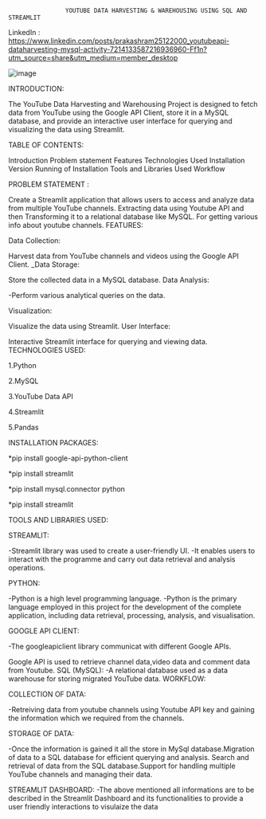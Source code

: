                     YOUTUBE DATA HARVESTING & WAREHOUSING USING SQL AND STREAMLIT

LinkedIn : https://www.linkedin.com/posts/prakashram25122000_youtubeapi-dataharvesting-mysql-activity-7214133587216936960-Ff1n?utm_source=share&utm_medium=member_desktop

![image](https://github.com/Prakash2000rs/YouTube-Data-Harvesting-and-Warehousing-using-SQL-and-Streamlit/assets/171836339/1f5558a7-45b9-4ba8-ad7c-6a3daee5ff44)

INTRODUCTION:

The YouTube Data Harvesting and Warehousing Project is designed to fetch data from YouTube using the Google API Client, store it in a MySQL database, and provide an interactive user interface for querying and visualizing the data using Streamlit.

TABLE OF CONTENTS:

Introduction Problem statement Features Technologies Used Installation Version Running of Installation Tools and Libraries Used Workflow

PROBLEM STATEMENT :

Create a Streamlit application that allows users to access and analyze data from multiple YouTube channels. Extracting data using Youtube API and then Transforming it to a relational database like MySQL. For getting various info about youtube channels. FEATURES:

Data Collection:

Harvest data from YouTube channels and videos using the Google API Client. _Data Storage:

Store the collected data in a MySQL database. Data Analysis:

-Perform various analytical queries on the data.

Visualization:

Visualize the data using Streamlit. User Interface:

Interactive Streamlit interface for querying and viewing data. TECHNOLOGIES USED:

1.Python

2.MySQL

3.YouTube Data API

4.Streamlit

5.Pandas

INSTALLATION PACKAGES:

*pip install google-api-python-client

*pip install streamlit

*pip install mysql.connector python

*pip install streamlit

TOOLS AND LIBRARIES USED:

STREAMLIT:

-Streamlit library was used to create a user-friendly UI. -It enables users to interact with the programme and carry out data retrieval and analysis operations.

PYTHON:

-Python is a high level programming language. -Python is the primary language employed in this project for the development of the complete application, including data retrieval, processing, analysis, and visualisation.

GOOGLE API CLIENT:

-The googleapiclient library communicat with different Google APIs.

Google API is used to retrieve channel data,video data and comment data from Youtube. SQL (MySQL): -A relational database used as a data warehouse for storing migrated YouTube data. WORKFLOW:

COLLECTION OF DATA:

-Retreiving data from youtube channels using Youtube API key and gaining the information which we required from the channels.

STORAGE OF DATA:

-Once the information is gained it all the store in MySql database.Migration of data to a SQL database for efficient querying and analysis. Search and retrieval of data from the SQL database.Support for handling multiple YouTube channels and managing their data.

STREAMLIT DASHBOARD: -The above mentioned all informations are to be described in the Streamlit Dashboard and its functionalities to provide a user friendly interactions to visulaize the data
